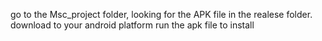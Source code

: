 
go to the Msc_project folder, looking for the APK file in the realese folder. 
download to your android platform 
run the apk file to install
